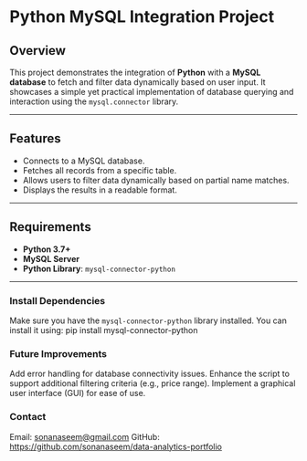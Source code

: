 # Python MySQL Integration Project

## Overview
This project demonstrates the integration of **Python** with a **MySQL database** to fetch and filter data dynamically based on user input. It showcases a simple yet practical implementation of database querying and interaction using the `mysql.connector` library.

---

## Features
- Connects to a MySQL database.
- Fetches all records from a specific table.
- Allows users to filter data dynamically based on partial name matches.
- Displays the results in a readable format.

---

## Requirements
- **Python 3.7+**
- **MySQL Server**
- **Python Library**: `mysql-connector-python`

---


### Install Dependencies
Make sure you have the `mysql-connector-python` library installed. You can install it using:
pip install mysql-connector-python

### Future Improvements
Add error handling for database connectivity issues.
Enhance the script to support additional filtering criteria (e.g., price range).
Implement a graphical user interface (GUI) for ease of use.

### Contact
Email: sonanaseem@gmail.com
GitHub: https://github.com/sonanaseem/data-analytics-portfolio
